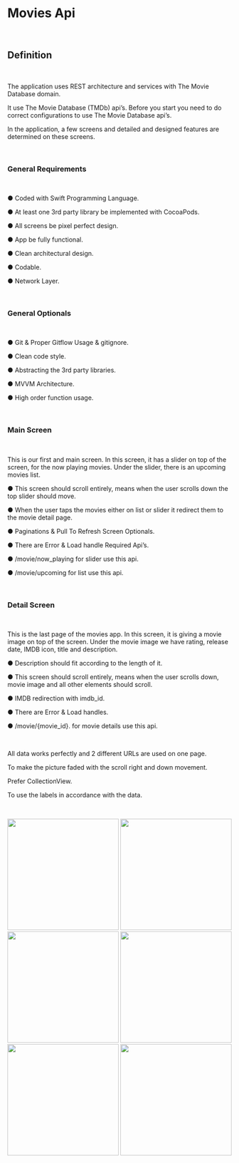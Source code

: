 # Movies Api
<br>

## Definition
<br>

The application uses REST architecture and services with The Movie Database domain.
<br>

It use The Movie Database (TMDb) api’s. Before you start you need to do correct configurations to use The Movie Database api’s.

In the application, a few screens and detailed and designed features are determined on these screens.

<br>

### General Requirements

<br>

● Coded with Swift Programming Language.

● At least one 3rd party library be implemented with CocoaPods.

● All screens be pixel perfect design.

● App be fully functional.

● Clean architectural design.

● Codable.

● Network Layer.

<br>

### General Optionals

<br>

● Git & Proper Gitflow Usage & gitignore.

● Clean code style.

● Abstracting the 3rd party libraries.

● MVVM Architecture.

● High order function usage.

<br>

### Main Screen

<br>

This is our first and main screen. In this screen, it has a slider on top of the screen, for the now playing movies. Under the slider, there is an upcoming movies list. 

● This screen should scroll entirely, means when the user scrolls down the top slider should move. 

● When the user taps the movies either on list or slider it redirect them to the movie detail page.

● Paginations & Pull To Refresh Screen Optionals.

● There are Error & Load handle Required Api’s.

● /movie/now_playing for slider use this api.

● /movie/upcoming for list use this api.

<br>

### Detail Screen

<br>

This is the last page of the movies app. In this screen, it is giving a movie image on top of the screen. Under the movie image we have rating, release date, IMDB icon, title and description. 

● Description should fit according to the length of it. 

● This screen should scroll entirely, means when the user scrolls down, movie image and all other elements should scroll.

● IMDB redirection with imdb_id.

● There are Error & Load handles.

● /movie/{movie_id}. for movie details use this api.

<br>

All data works perfectly and 2 different URLs are used on one page.

To make the picture faded with the scroll right and down movement.

Prefer CollectionView.

To use the labels in accordance with the data.

<br>

<p align="center">
  <img src="https://user-images.githubusercontent.com/88663603/166777120-4d79e627-37b2-4b61-b8c5-ff3fd458fbf1.png" width="250" />
  <img src="https://user-images.githubusercontent.com/88663603/166776080-bfb30d6f-f7d0-4020-a0be-8b076a642fcc.png" width="250" />
  <img src="https://user-images.githubusercontent.com/88663603/166778114-ea6662bc-f00c-4588-b1b9-7ad6cad5d167.png" width="250" />
  <img src="https://user-images.githubusercontent.com/88663603/166776763-3ae71892-bf41-4fa0-b7bc-851b633b8fba.png" width="250" />
  <img src="https://user-images.githubusercontent.com/88663603/166777941-b2c026b7-7c01-408c-ad72-6c241ab5da29.png" width="250" />
  <img src="https://user-images.githubusercontent.com/88663603/166778425-d85f5524-7825-4884-b813-333e9a339092.png" width="250" />
